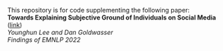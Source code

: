 This repository is for code supplementing the following paper:<br/>
**Towards Explaining Subjective Ground of Individuals on Social Media** ([link](https://younggns.github.io))<br/>
*Younghun Lee and Dan Goldwasser*<br/>
*Findings of EMNLP 2022*<br/>
